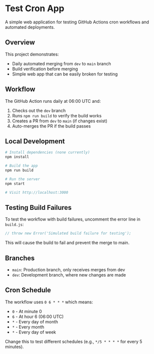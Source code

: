 # Test Cron App

A simple web application for testing GitHub Actions cron workflows and automated deployments.

## Overview

This project demonstrates:
- Daily automated merging from `dev` to `main` branch
- Build verification before merging
- Simple web app that can be easily broken for testing

## Workflow

The GitHub Action runs daily at 06:00 UTC and:
1. Checks out the `dev` branch
2. Runs `npm run build` to verify the build works
3. Creates a PR from `dev` to `main` (if changes exist)
4. Auto-merges the PR if the build passes

## Local Development

```bash
# Install dependencies (none currently)
npm install

# Build the app
npm run build

# Run the server
npm start

# Visit http://localhost:3000
```

## Testing Build Failures

To test the workflow with build failures, uncomment the error line in `build.js`:

```javascript
// throw new Error('Simulated build failure for testing');
```

This will cause the build to fail and prevent the merge to main.

## Branches

- `main`: Production branch, only receives merges from dev
- `dev`: Development branch, where new changes are made

## Cron Schedule

The workflow uses `0 6 * * *` which means:
- `0` - At minute 0
- `6` - At hour 6 (06:00 UTC)  
- `*` - Every day of month
- `*` - Every month
- `*` - Every day of week

Change this to test different schedules (e.g., `*/5 * * * *` for every 5 minutes).